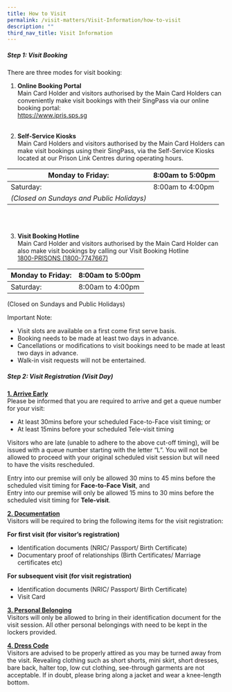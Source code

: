 ```yaml
---
title: How to Visit
permalink: /visit-matters/Visit-Information/how-to-visit
description: ""
third_nav_title: Visit Information
---
```

##### Step 1: Visit Booking

There are three modes for visit booking:

1. **Online Booking Portal**<br>
Main Card Holder and visitors authorised by the Main Card Holders can conveniently make visit bookings with their SingPass via our online booking portal:<br> https://www.ipris.sps.sg
<br>&nbsp;<br>

2. **Self-Service Kiosks**<br>
Main Card Holders and visitors authorised by the Main Card Holders can make visit bookings using their SingPass, via the Self-Service Kiosks located at our Prison Link Centres during operating hours.

| Monday to Friday: |8:00am to 5:00pm|
| -------- | -------- | 
|Saturday:|8:00am to 4:00pm|
|*(Closed on Sundays and Public Holidays)*||
<br>&nbsp;<br>

3. **Visit Booking Hotline**<br>Main Card Holder and visitors authorised by the Main Card Holder can also make visit bookings by calling our Visit Booking Hotline <br><u>1800-PRISONS (1800-7747667)</u>

| Monday to Friday: |8:00am to 5:00pm|
| -------- | -------- | 
|Saturday:|8:00am to 4:00pm| 
(Closed on Sundays and Public Holidays)


Important Note:

* Visit slots are available on a first come first serve basis.
* Booking needs to be made at least two days in advance.
* Cancellations or modifications to visit bookings need to be made at least two days in advance. 
* Walk-in visit requests will not be entertained.

##### Step 2: Visit Registration (Visit Day) 
<u><strong>1. Arrive Early</strong></u><br>
Please be informed that you are required to arrive and get a queue number for your visit:
* At least 30mins before your scheduled Face-to-Face visit timing; or
* At least 15mins before your scheduled Tele-visit timing

Visitors who are late (unable to adhere to the above cut-off timing), will be issued with a queue number starting with the letter “L”. You will not be allowed to proceed with your original scheduled visit session but will need to have the visits rescheduled.

Entry into our premise will only be allowed 30 mins to 45 mins before the scheduled visit timing for **Face-to-Face Visit**, and<br>
Entry into our premise will only be allowed 15 mins to 30 mins before the scheduled visit timing for **Tele-visit**.

<u><strong>2. Documentation</strong></u><br>
Visitors will be required to bring the following items for the visit registration:

**For first visit (for visitor’s registration)**
* Identification documents (NRIC/ Passport/ Birth Certificate)
* Documentary proof of relationships (Birth Certificates/ Marriage certificates etc)

**For subsequent visit (for visit registration)**
* Identification documents (NRIC/ Passport/ Birth Certificate)
* Visit Card

<u><strong>3. Personal Belonging</strong></u><br>
Visitors will only be allowed to bring in their identification document for the visit session.  All other personal belongings with need to be kept in the lockers provided.

<u><strong>4. Dress Code</strong></u><br>
Visitors are advised to be properly attired as you may be turned away from the visit. Revealing clothing such as short shorts, mini skirt, short dresses, bare back, halter top, low cut clothing, see-through garments are not acceptable. If in doubt, please bring along a jacket and wear a knee-length bottom.